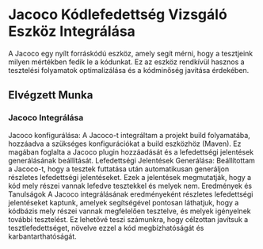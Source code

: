 # Jacoco Kódlefedettség Vizsgáló Eszköz Integrálása

A Jacoco egy nyílt forráskódú eszköz, amely segít mérni, hogy a tesztjeink milyen mértékben fedik le a kódunkat. Ez az eszköz rendkívül hasznos a tesztelési folyamatok optimalizálása és a kódminőség javítása érdekében.

## Elvégzett Munka

### Jacoco Integrálása

Jacoco konfigurálása: A Jacoco-t integráltam a projekt build folyamatába, hozzáadva a szükséges konfigurációkat a build eszközhöz (Maven). Ez magában foglalta a Jacoco plugin hozzáadását és a lefedettségi jelentések generálásának beállítását.
Lefedettségi Jelentések Generálása: Beállítottam a Jacoco-t, hogy a tesztek futtatása után automatikusan generáljon részletes lefedettségi jelentéseket. Ezek a jelentések megmutatják, hogy a kód mely részei vannak lefedve tesztekkel és melyek nem.
Eredmények és Tanulságok
A Jacoco integrálásának eredményeként részletes lefedettségi jelentéseket kaptunk, amelyek segítségével pontosan láthatjuk, hogy a kódbázis mely részei vannak megfelelően tesztelve, és melyek igényelnek további tesztelést. Ez lehetővé teszi számunkra, hogy célzottan javítsuk a tesztlefedettséget, növelve ezzel a kód megbízhatóságát és karbantarthatóságát.